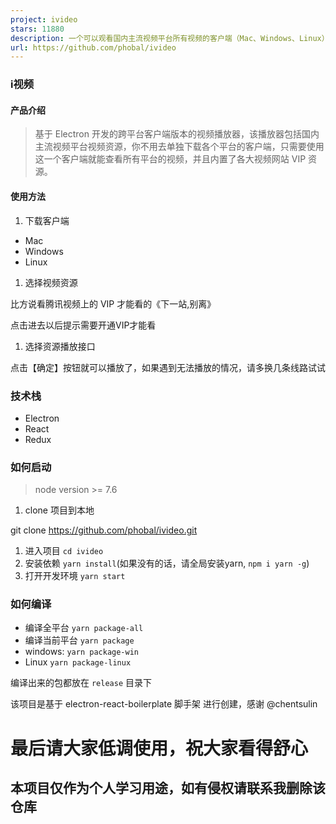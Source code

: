```yaml
---
project: ivideo
stars: 11880
description: 一个可以观看国内主流视频平台所有视频的客户端（Mac、Windows、Linux） A client that can watch video of domestic(China) mainstream video platform
url: https://github.com/phobal/ivideo
---
```


### i视频

#### 产品介绍

> 基于 Electron 开发的跨平台客户端版本的视频播放器，该播放器包括国内主流视频平台视频资源，你不用去单独下载各个平台的客户端，只需要使用这一个客户端就能查看所有平台的视频，并且内置了各大视频网站 VIP 资源。

#### 使用方法

1.  下载客户端

-   Mac
-   Windows
-   Linux

1.  选择视频资源

比方说看腾讯视频上的 VIP 才能看的《下一站,别离》

点击进去以后提示需要开通VIP才能看

1.  选择资源播放接口

点击【确定】按钮就可以播放了，如果遇到无法播放的情况，请多换几条线路试试

### 技术栈

-   Electron
-   React
-   Redux

### 如何启动

> node version >= 7.6

1.  clone 项目到本地

git clone https://github.com/phobal/ivideo.git

1.  进入项目 `cd ivideo`
2.  安装依赖 `yarn install`(如果没有的话，请全局安装yarn, `npm i yarn -g`)
3.  打开开发环境 `yarn start`

### 如何编译

-   编译全平台 `yarn package-all`
-   编译当前平台 `yarn package`
-   windows: `yarn package-win`
-   Linux `yarn package-linux`

编译出来的包都放在 `release` 目录下

该项目是基于 electron-react-boilerplate 脚手架 进行创建，感谢 @chentsulin

最后请大家低调使用，祝大家看得舒心
=================

本项目仅作为个人学习用途，如有侵权请联系我删除该仓库
--------------------------

